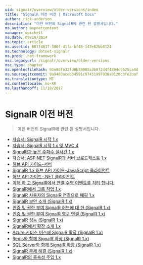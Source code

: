 ```yaml
---
uid: signalr/overview/older-versions/index
title: "SignalR 이전 버전 | Microsoft Docs"
author: rick-anderson
description: "이전 버전의 SignalR에 관련 된 설명서입니다."
ms.author: aspnetcontent
manager: wpickett
ms.date: 09/19/2014
ms.topic: article
ms.assetid: 607f4617-380f-41fa-bf46-147e82bb8124
ms.technology: dotnet-signalr
ms.prod: .net-framework
msc.legacyurl: /signalr/overview/older-versions
msc.type: chapter
ms.openlocfilehash: 93e8dfe32fd0b38905a3b0f2d4f4894c9625ca4d
ms.sourcegitcommit: 9a9483aceb34591c97451997036a9120c3fe2baf
ms.translationtype: MT
ms.contentlocale: ko-KR
ms.lasthandoff: 11/10/2017
---
```

<a name="signalr-older-versions"></a>SignalR 이전 버전
====================
> 이전 버전의 SignalR에 관련 된 설명서입니다.


- [자습서: SignalR 시작 1.x](tutorial-getting-started-with-signalr.md)
- [자습서: SignalR 시작 1.x 및 MVC 4](tutorial-getting-started-with-signalr-and-mvc-4.md)
- [SignalR과 높은 주파수 실시간 1.x](tutorial-high-frequency-realtime-with-signalr.md)
- [자습서: ASP.NET SignalR과 서버 브로드캐스트 1.x](tutorial-server-broadcast-with-aspnet-signalr.md)
- [허브 API 가이드-서버](signalr-1x-hubs-api-guide-server.md)
- [SignalR 1.x 허브 API 가이드-JavaScript 클라이언트](signalr-1x-hubs-api-guide-javascript-client.md)
- [허브 API 가이드-.NET 클라이언트](signalr-1x-hubs-api-guide-net-client.md)
- [이해 하 고 SignalR에서 연결 수명 이벤트를 처리 합니다.](handling-connection-lifetime-events.md)
- [SignalR에서 그룹 작업 1.x](working-with-groups.md)
- [SignalR 사용자의 SignalR 연결으로 매핑 1.x](mapping-users-to-connections.md)
- [SignalR 보안 소개 (SignalR 1.x)](introduction-to-security.md)
- [인증 및 권한 부여 SignalR 허브에 대 한 (SignalR 1.x)](hub-authorization.md)
- [인증 및 권한 부여 SignalR 영구 연결 (SignalR 1.x)](persistent-connection-authorization.md)
- [SignalR 성능 (SignalR 1.x)](signalr-performance.md)
- [SignalR에서 확장 소개 1.x](scaleout-in-signalr.md)
- [Azure 서비스 버스에 SignalR 확장 (SignalR 1.x)](scaleout-with-windows-azure-service-bus.md)
- [Redis와 함께 SignalR 확장 (SignalR 1.x)](scaleout-with-redis.md)
- [SQL Server와 함께 SignalR 확장 (SignalR 1.x)](scaleout-with-sql-server.md)
- [SignalR 문제 해결 (SignalR 1.x)](troubleshooting.md)
- [SignalR의 종속성 주입 1.x](dependency-injection.md)
